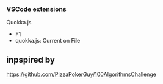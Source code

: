 ### VSCode extensions
Quokka.js
- F1 
- quokka.js: Current on File



## inpspired by 
https://github.com/PizzaPokerGuy/100AlgorithmsChallenge